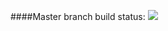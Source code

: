 ####Master branch build status: 
![](https://travis-ci.org/serhatsezer/MovingHelper.svg?branch=master)